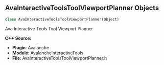 ## AvaInteractiveToolsToolViewportPlanner Objects

```python
class AvaInteractiveToolsToolViewportPlanner(Object)
```

Ava Interactive Tools Tool Viewport Planner

**C++ Source:**

- **Plugin**: Avalanche
- **Module**: AvalancheInteractiveTools
- **File**: AvaInteractiveToolsToolViewportPlanner.h

<a id="unreal.AvaInteractiveToolsToolViewportAreaPlanner"></a>